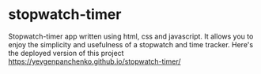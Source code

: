 # stopwatch-timer
Stopwatch-timer app written using html, css and javascript. 
It allows you to enjoy the simplicity and usefulness of a stopwatch and time tracker.
Here's the deployed version of this project https://yevgenpanchenko.github.io/stopwatch-timer/
